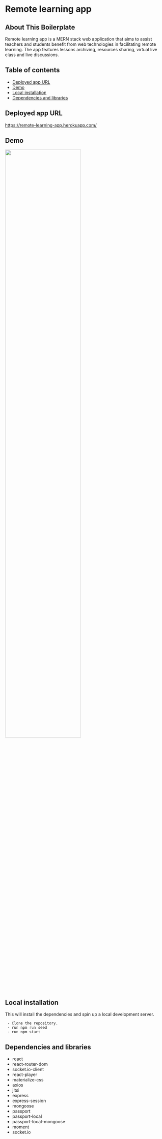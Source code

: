 # Remote learning app

## About This Boilerplate

Remote learning app is a MERN stack web application that aims to assist teachers and students benefit from web technologies in facilitating remote learning. The app features lessons archiving, resources sharing, virtual live class and live discussions.

## Table of contents

- [Deployed app URL](#Deployed-app-URL)
- [Demo](#Demo)
- [Local installation](#Local-installation)
- [Dependencies and libraries](#Dependencies-and-libraries)

## Deployed app URL

https://remote-learning-app.herokuapp.com/

## Demo

<img src="demo.gif" style="width:70%"/>

## Local installation

This will install the dependencies and spin up a local development server.

     - Clone the repository.
     - run npm run seed
     - run npm start

## Dependencies and libraries

- react
- react-router-dom
- socket.io-client
- react-player
- materialize-css
- axios
- jitsi
- express
- express-session
- mongoose
- passport
- passport-local
- passport-local-mongoose
- moment
- socket.io
